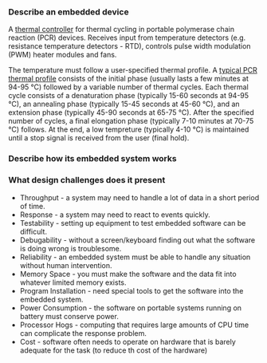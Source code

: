 ### Describe an embedded device ###
A <a href="https://journals.plos.org/plosone/article/figure?id=10.1371/journal.pone.0218571.g001">thermal controller</a> for thermal cycling in portable polymerase chain reaction (PCR) devices. Receives input from temperature detectors (e.g. resistance temperature detectors - RTD), controls pulse width modulation (PWM) heater modules and fans.

The temperature must follow a user-specified thermal profile. A <a href="https://i.stack.imgur.com/kWSgk.png">typical PCR thermal profile</a> consists of the initial phase (usually lasts a few minutes at 94-95 °C) followed by a variable number of thermal cycles. Each thermal cycle consists of a denaturation phase (typically 15-60 seconds at 94-95 °C), an annealing phase (typically 15-45 seconds at 45-60 °C), and an extension phase (typically 45-90 seconds at 65-75 °C). After the specified number of cycles, a final elongation phase (typically 7-10 minutes at 70-75 °C) follows. At the end, a low tempreture (typically 4-10 °C) is maintained until a stop signal is received from the user (final hold).
### Describe how its embedded system works ###

### What design challenges does it present ###
- Throughput - a system may need to handle a lot of data in a short period of time.
- Response - a system may need to react to events quickly.
- Testability - setting up equipment to test embedded software can be difficult.
- Debugability - without a screen/keyboard finding out what the software is doing wrong is troublesome.
- Reliability - an embedded system must be able to handle any situation without human intervention.
- Memory Space - you must make the software and the data fit into whatever limited memory exists.
- Program Installation - need special tools to get the software into the embedded system.
- Power Consumption - the software on portable systems running on battery must conserve power.
- Processor Hogs - computing that requires large amounts of CPU time can complicate the response problem.
- Cost - software often needs to operate on hardware that is barely adequate for the task (to reduce th cost of the hardware)
